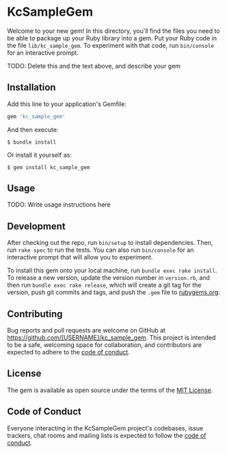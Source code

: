 # KcSampleGem

Welcome to your new gem! In this directory, you'll find the files you need to be able to package up your Ruby library into a gem. Put your Ruby code in the file `lib/kc_sample_gem`. To experiment with that code, run `bin/console` for an interactive prompt.

TODO: Delete this and the text above, and describe your gem

## Installation

Add this line to your application's Gemfile:

```ruby
gem 'kc_sample_gem'
```

And then execute:

    $ bundle install

Or install it yourself as:

    $ gem install kc_sample_gem

## Usage

TODO: Write usage instructions here

## Development

After checking out the repo, run `bin/setup` to install dependencies. Then, run `rake spec` to run the tests. You can also run `bin/console` for an interactive prompt that will allow you to experiment.

To install this gem onto your local machine, run `bundle exec rake install`. To release a new version, update the version number in `version.rb`, and then run `bundle exec rake release`, which will create a git tag for the version, push git commits and tags, and push the `.gem` file to [rubygems.org](https://rubygems.org).

## Contributing

Bug reports and pull requests are welcome on GitHub at https://github.com/[USERNAME]/kc_sample_gem. This project is intended to be a safe, welcoming space for collaboration, and contributors are expected to adhere to the [code of conduct](https://github.com/[USERNAME]/kc_sample_gem/blob/master/CODE_OF_CONDUCT.md).


## License

The gem is available as open source under the terms of the [MIT License](https://opensource.org/licenses/MIT).

## Code of Conduct

Everyone interacting in the KcSampleGem project's codebases, issue trackers, chat rooms and mailing lists is expected to follow the [code of conduct](https://github.com/[USERNAME]/kc_sample_gem/blob/master/CODE_OF_CONDUCT.md).
